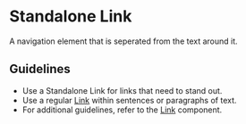 <!-- @license CC0-1.0 -->

# Standalone Link

A navigation element that is seperated from the text around it.

## Guidelines

- Use a Standalone Link for links that need to stand out.
- Use a regular [Link](/docs/components-navigation-link--docs) within sentences or paragraphs of text.
- For additional guidelines, refer to the [Link](/docs/components-navigation-link--docs) component.
